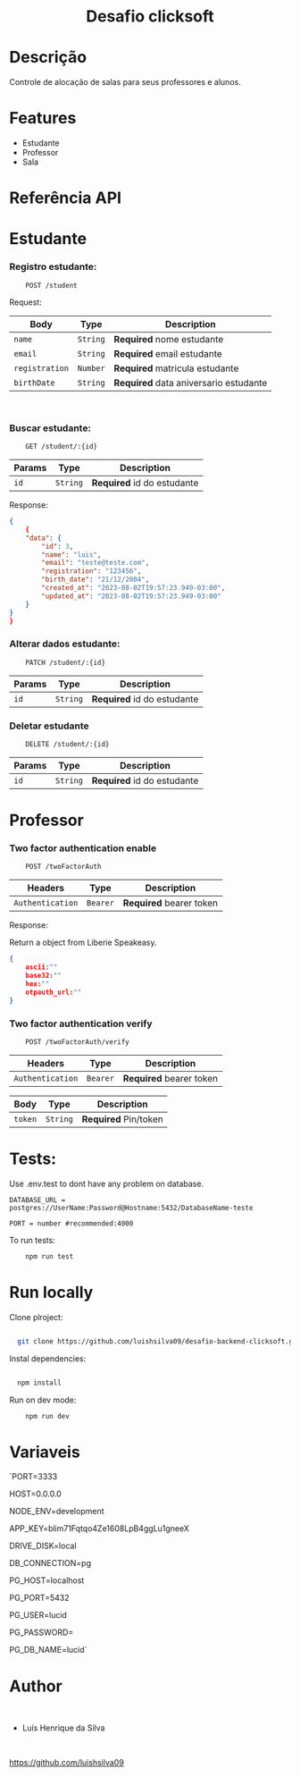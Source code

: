 <h1 align="center">Desafio clicksoft</h1>

<div align="center">
  
  
  
  <!--  Badges  source:  https://dev.to/envoy_/150-badges-for-github-pnk  -->
</div>

# Descrição

Controle de alocação de salas para seus professores e alunos.

# Features

- Estudante
- Professor
- Sala

# Referência API

# Estudante

### Registro estudante:

```http
    POST /student
```

Request:

| Body           | Type     | Description                             |
| -------------- | -------- | --------------------------------------- |
| `name`         | `String` | **Required** nome estudante             |
| `email`        | `String` | **Required** email estudante            |
| `registration` | `Number` | **Required** matricula estudante        |
| `birthDate`    | `String` | **Required** data aniversario estudante |

</br>

### Buscar estudante:

```http
    GET /student/:{id}
```

| Params | Type     | Description                  |
| ------ | -------- | ---------------------------- |
| `id`   | `String` | **Required** id do estudante |

Response:

```json
{
    {
	"data": {
		"id": 3,
		"name": "luis",
		"email": "teste@teste.com",
		"registration": "123456",
		"birth_date": "21/12/2004",
		"created_at": "2023-08-02T19:57:23.949-03:00",
		"updated_at": "2023-08-02T19:57:23.949-03:00"
	}
}
}
```

### Alterar dados estudante:

```http
    PATCH /student/:{id}
```

| Params | Type     | Description                  |
| ------ | -------- | ---------------------------- |
| `id`   | `String` | **Required** id do estudante |

### Deletar estudante

```http
    DELETE /student/:{id}
```

| Params | Type     | Description                  |
| ------ | -------- | ---------------------------- |
| `id`   | `String` | **Required** id do estudante |

# Professor

### Two factor authentication enable

```http
    POST /twoFactorAuth
```

| Headers          | Type     | Description               |
| ---------------- | -------- | ------------------------- |
| `Authentication` | `Bearer` | **Required** bearer token |

Response:

Return a object from Liberie Speakeasy.

```json
{
    ascii:""
    base32:""
    hex:""
    otpauth_url:""
}
```

### Two factor authentication verify

```http
    POST /twoFactorAuth/verify
```

| Headers          | Type     | Description               |
| ---------------- | -------- | ------------------------- |
| `Authentication` | `Bearer` | **Required** bearer token |

| Body    | Type     | Description            |
| ------- | -------- | ---------------------- |
| `token` | `String` | **Required** Pin/token |

# Tests:

Use .env.test to dont have any problem on database.

`DATABASE_URL = postgres://UserName:Password@Hostname:5432/DatabaseName-teste`

`PORT = number #recommended:4000`

To run tests:

```bash
    npm run test
```

# Run locally

Clone plroject:

```bash

  git clone https://github.com/luishsilva09/desafio-backend-clicksoft.git

```

Instal dependencies:

```bash

  npm install

```

Run on dev mode:

```bash
    npm run dev
```

# Variaveis

`PORT=3333

HOST=0.0.0.0

NODE_ENV=development

APP_KEY=blim71Fqtqo4Ze1608LpB4ggLu1gneeX

DRIVE_DISK=local

DB_CONNECTION=pg

PG_HOST=localhost

PG_PORT=5432

PG_USER=lucid

PG_PASSWORD=

PG_DB_NAME=lucid`

# Author

​

- Luís Henrique da Silva

​

https://github.com/luishsilva09
